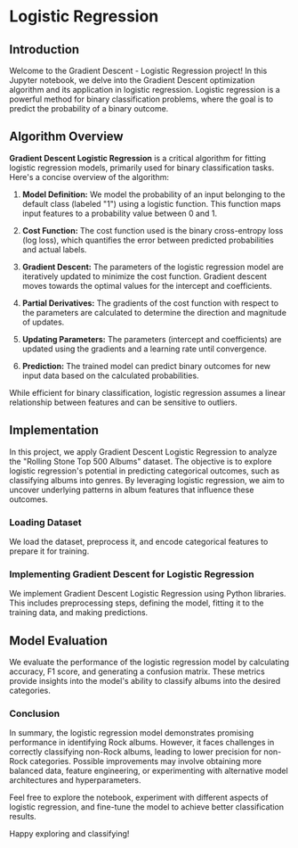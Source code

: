 # Logistic Regression

## Introduction

Welcome to the Gradient Descent - Logistic Regression project! In this Jupyter notebook, we delve into the Gradient Descent optimization algorithm and its application in logistic regression. Logistic regression is a powerful method for binary classification problems, where the goal is to predict the probability of a binary outcome.

## Algorithm Overview

**Gradient Descent Logistic Regression** is a critical algorithm for fitting logistic regression models, primarily used for binary classification tasks. Here's a concise overview of the algorithm:

1. **Model Definition:** We model the probability of an input belonging to the default class (labeled "1") using a logistic function. This function maps input features to a probability value between 0 and 1.

2. **Cost Function:** The cost function used is the binary cross-entropy loss (log loss), which quantifies the error between predicted probabilities and actual labels.

3. **Gradient Descent:** The parameters of the logistic regression model are iteratively updated to minimize the cost function. Gradient descent moves towards the optimal values for the intercept and coefficients.

4. **Partial Derivatives:** The gradients of the cost function with respect to the parameters are calculated to determine the direction and magnitude of updates.

5. **Updating Parameters:** The parameters (intercept and coefficients) are updated using the gradients and a learning rate until convergence.

6. **Prediction:** The trained model can predict binary outcomes for new input data based on the calculated probabilities.

While efficient for binary classification, logistic regression assumes a linear relationship between features and can be sensitive to outliers.

## Implementation

In this project, we apply Gradient Descent Logistic Regression to analyze the "Rolling Stone Top 500 Albums" dataset. The objective is to explore logistic regression's potential in predicting categorical outcomes, such as classifying albums into genres. By leveraging logistic regression, we aim to uncover underlying patterns in album features that influence these outcomes.

### Loading Dataset

We load the dataset, preprocess it, and encode categorical features to prepare it for training.

### Implementing Gradient Descent for Logistic Regression

We implement Gradient Descent Logistic Regression using Python libraries. This includes preprocessing steps, defining the model, fitting it to the training data, and making predictions.

## Model Evaluation

We evaluate the performance of the logistic regression model by calculating accuracy, F1 score, and generating a confusion matrix. These metrics provide insights into the model's ability to classify albums into the desired categories.

### Conclusion

In summary, the logistic regression model demonstrates promising performance in identifying Rock albums. However, it faces challenges in correctly classifying non-Rock albums, leading to lower precision for non-Rock categories. Possible improvements may involve obtaining more balanced data, feature engineering, or experimenting with alternative model architectures and hyperparameters.

Feel free to explore the notebook, experiment with different aspects of logistic regression, and fine-tune the model to achieve better classification results.

Happy exploring and classifying!
